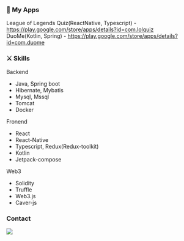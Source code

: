 <!--### Stacks
<img src="https://img.shields.io/badge/java-007396?style=for-the-badge&logo=java&logoColor=white"> <img src="https://img.shields.io/badge/spring-6DB33F?style=for-the-badge&logo=spring&logoColor=white"><br/>
<img src="https://shields.io/badge/TypeScript-3178C6?logo=TypeScript&logoColor=FFF&style=for-the-badge"> <img src="https://img.shields.io/badge/react-61DAFB?style=for-the-badge&logo=react&logoColor=black"><br/>
<img src="https://img.shields.io/badge/kotlin-7F52FF?style=for-the-badge&logo=kotlin&logoColor=white"> <img src="https://img.shields.io/badge/ReactNative-FF4154?style=for-the-badge&logo=react&logoColor=white"><br/>
<img src="https://img.shields.io/badge/Solidity-363636?style=for-the-badge&logo=Solidity&logoColor=white"> -->

### 🚩 My Apps
League of Legends Quiz(ReactNative, Typescript) - https://play.google.com/store/apps/details?id=com.lolquiz <br/>
DuoMe(Kotlin, Spring) - https://play.google.com/store/apps/details?id=com.duome

### ⚔ Skills
Backend
* Java, Spring boot
* Hibernate, Mybatis
* Mysql, Mssql
* Tomcat
* Docker

Fronend
* React
* React-Native
* Typescript, Redux(Redux-toolkit)
* Kotlin
* Jetpack-compose

Web3
* Solidity
* Truffle
* Web3.js
* Caver-js

### Contact
<a href="mailto:epguygithub@gmail.com"><img src="https://img.shields.io/badge/-epguygithub@gmail.com-D14836?style=flat&logo=Gmail&logoColor=white"/></a>

